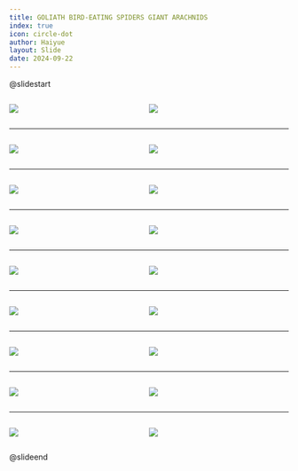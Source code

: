 ```yaml
---
title: GOLIATH BIRD-EATING SPIDERS GIANT ARACHNIDS
index: true
icon: circle-dot
author: Haiyue
layout: Slide
date: 2024-09-22
---
```

 
@slidestart

<div style="display:flex">
<div style="flex:1">

![](https://raw.githubusercontent.com/yclord/reading/refs/heads/master/english/Level-Q/GOLIATH%20BIRD-EATING%20SPIDERS%20GIANT%20ARACHNIDS/001.webp)
</div>
<div style="flex:1">

![](https://raw.githubusercontent.com/yclord/reading/refs/heads/master/english/Level-Q/GOLIATH%20BIRD-EATING%20SPIDERS%20GIANT%20ARACHNIDS/002.webp)
</div>
</div>

---

<div style="display:flex">
<div style="flex:1">

![](https://raw.githubusercontent.com/yclord/reading/refs/heads/master/english/Level-Q/GOLIATH%20BIRD-EATING%20SPIDERS%20GIANT%20ARACHNIDS/003.webp)
</div>
<div style="flex:1">

![](https://raw.githubusercontent.com/yclord/reading/refs/heads/master/english/Level-Q/GOLIATH%20BIRD-EATING%20SPIDERS%20GIANT%20ARACHNIDS/004.webp)
</div>
</div>

---

<div style="display:flex">
<div style="flex:1">

![](https://raw.githubusercontent.com/yclord/reading/refs/heads/master/english/Level-Q/GOLIATH%20BIRD-EATING%20SPIDERS%20GIANT%20ARACHNIDS/005.webp)
</div>
<div style="flex:1">

![](https://raw.githubusercontent.com/yclord/reading/refs/heads/master/english/Level-Q/GOLIATH%20BIRD-EATING%20SPIDERS%20GIANT%20ARACHNIDS/006.webp)
</div>
</div>

---

<div style="display:flex">
<div style="flex:1">

![](https://raw.githubusercontent.com/yclord/reading/refs/heads/master/english/Level-Q/GOLIATH%20BIRD-EATING%20SPIDERS%20GIANT%20ARACHNIDS/007.webp)
</div>
<div style="flex:1">

![](https://raw.githubusercontent.com/yclord/reading/refs/heads/master/english/Level-Q/GOLIATH%20BIRD-EATING%20SPIDERS%20GIANT%20ARACHNIDS/008.webp)
</div>
</div>

---

<div style="display:flex">
<div style="flex:1">

![](https://raw.githubusercontent.com/yclord/reading/refs/heads/master/english/Level-Q/GOLIATH%20BIRD-EATING%20SPIDERS%20GIANT%20ARACHNIDS/009.webp)
</div>
<div style="flex:1">

![](https://raw.githubusercontent.com/yclord/reading/refs/heads/master/english/Level-Q/GOLIATH%20BIRD-EATING%20SPIDERS%20GIANT%20ARACHNIDS/010.webp)
</div>
</div>

---

<div style="display:flex">
<div style="flex:1">

![](https://raw.githubusercontent.com/yclord/reading/refs/heads/master/english/Level-Q/GOLIATH%20BIRD-EATING%20SPIDERS%20GIANT%20ARACHNIDS/011.webp)
</div>
<div style="flex:1">

![](https://raw.githubusercontent.com/yclord/reading/refs/heads/master/english/Level-Q/GOLIATH%20BIRD-EATING%20SPIDERS%20GIANT%20ARACHNIDS/012.webp)
</div>
</div>

---

<div style="display:flex">
<div style="flex:1">

![](https://raw.githubusercontent.com/yclord/reading/refs/heads/master/english/Level-Q/GOLIATH%20BIRD-EATING%20SPIDERS%20GIANT%20ARACHNIDS/013.webp)
</div>
<div style="flex:1">

![](https://raw.githubusercontent.com/yclord/reading/refs/heads/master/english/Level-Q/GOLIATH%20BIRD-EATING%20SPIDERS%20GIANT%20ARACHNIDS/014.webp)
</div>
</div>

---

<div style="display:flex">
<div style="flex:1">

![](https://raw.githubusercontent.com/yclord/reading/refs/heads/master/english/Level-Q/GOLIATH%20BIRD-EATING%20SPIDERS%20GIANT%20ARACHNIDS/015.webp)
</div>
<div style="flex:1">

![](https://raw.githubusercontent.com/yclord/reading/refs/heads/master/english/Level-Q/GOLIATH%20BIRD-EATING%20SPIDERS%20GIANT%20ARACHNIDS/016.webp)
</div>
</div>

---

<div style="display:flex">
<div style="flex:1">

![](https://raw.githubusercontent.com/yclord/reading/refs/heads/master/english/Level-Q/GOLIATH%20BIRD-EATING%20SPIDERS%20GIANT%20ARACHNIDS/017.webp)
</div>
<div style="flex:1">

![](https://raw.githubusercontent.com/yclord/reading/refs/heads/master/english/Level-Q/GOLIATH%20BIRD-EATING%20SPIDERS%20GIANT%20ARACHNIDS/018.webp)
</div>
</div>

@slideend